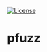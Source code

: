 [![License](https://img.shields.io/badge/license-MIT-blue)](https://github.com/SE-Processor-Fuzzing/pfuzz/blob/master/LICENSE)

# pfuzz
